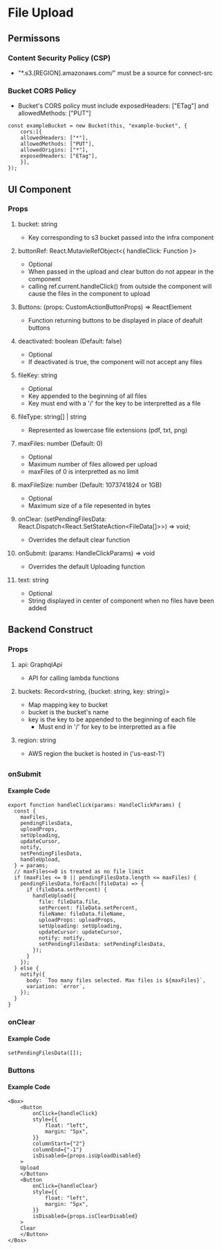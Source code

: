 # File Upload

## Permissons

### Content Security Policy (CSP)

- "\*.s3.[REGION].amazonaws.com/" must be a source for connect-src

### Bucket CORS Policy

- Bucket's CORS policy must include exposedHeaders: ["ETag"] and allowedMethods: ["PUT"]

```
const exampleBucket = new Bucket(this, "example-bucket", {
    cors:[{
    allowedHeaders: ["*"],
    allowedMethods: ["PUT"],
    allowedOrigins: ["*"],
    exposedHeaders: ["ETag"],
    }],
});
```

## UI Component

### Props

1. bucket: string

   - Key corresponding to s3 bucket passed into the infra component

2. buttonRef: React.MutavleRefObject<{ handleClick: Function }>

   - Optional
   - When passed in the upload and clear button do not appear in the component
   - calling ref.current.handleClick() from outside the component will cause the files in the component to upload

3. Buttons: (props: CustomActionButtonProps) => ReactElement

   - Function returning buttons to be displayed in place of deafult buttons

4. deactivated: boolean (Default: false)

   - Optional
   - If deactivated is true, the component will not accept any files

5. fileKey: string

   - Optional
   - Key appended to the beginning of all files
   - Key must end with a '/' for the key to be interpretted as a file

6. fileType: string[] | string

   - Represented as lowercase file extensions (pdf, txt, png)

7. maxFiles: number (Default: 0)

   - Optional
   - Maximum number of files allowed per upload
   - maxFiles of 0 is interpretted as no limit

8. maxFileSize: number (Default: 1073741824 or 1GB)

   - Optional
   - Maximum size of a file repesented in bytes

9. onClear: (setPendingFilesData: React.Dispatch<React.SetStateAction<FileData[]>>) => void;

   - Overrides the default clear function

10. onSubmit: (params: HandleClickParams) => void

    - Overrides the default Uploading function

11. text: string

    - Optional
    - String displayed in center of component when no files have been added

## Backend Construct

### Props

1. api: GraphqlApi

   - API for calling lambda functions

2. buckets: Record<string, {bucket: string, key: string}>

   - Map mapping key to bucket
   - bucket is the bucket's name
   - key is the key to be appended to the beginning of each file
     - Must end in '/' for key to be interpretted as a file

3. region: string

   - AWS region the bucket is hosted in ('us-east-1')

##

### onSubmit

#### Example Code

```
export function handleClick(params: HandleClickParams) {
  const {
    maxFiles,
    pendingFilesData,
    uploadProps,
    setUploading,
    updateCursor,
    notify,
    setPendingFilesData,
    handleUpload,
  } = params;
  // maxFiles<=0 is treated as no file limit
  if (maxFiles <= 0 || pendingFilesData.length <= maxFiles) {
    pendingFilesData.forEach((fileData) => {
      if (fileData.setPercent) {
        handleUpload({
          file: fileData.file,
          setPercent: fileData.setPercent,
          fileName: fileData.fileName,
          uploadProps: uploadProps,
          setUploading: setUploading,
          updateCursor: updateCursor,
          notify: notify,
          setPendingFilesData: setPendingFilesData,
        });
      }
    });
  } else {
    notify({
      body: `Too many files selected. Max files is ${maxFiles}`,
      variation: `error`,
    });
  }
}
```

### onClear

#### Example Code

```
setPendingFilesData([]);
```

### Buttons

#### Example Code

```
<Box>
    <Button
        onClick={handleClick}
        style={{
            float: "left",
            margin: "5px",
        }}
        columnStart={"2"}
        columnEnd={"-1"}
        isDisabled={props.isUploadDisabled}
    >
    Upload
    </Button>
    <Button
        onClick={handleClear}
        style={{
            float: "left",
            margin: "5px",
        }}
        isDisabled={props.isClearDisabled}
    >
    Clear
    </Button>
</Box>
```
